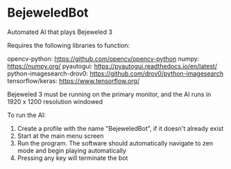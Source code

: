 # BejeweledBot
Automated AI that plays Bejeweled 3

Requires the following libraries to function:

opencv-python: https://github.com/opencv/opencv-python
numpy: https://numpy.org/
pyautogui: https://pyautogui.readthedocs.io/en/latest/ 
python-imagesearch-drov0: https://github.com/drov0/python-imagesearch
tensorflow/keras: https://www.tensorflow.org/


Bejeweled 3 must be running on the primary monitor, and the AI runs in 1920 x 1200 resolution windowed

To run the AI:

1. Create a profile with the name "BejeweledBot", if it doesn't already exist
2. Start at the main menu screen
3. Run the program. The software should automatically navigate to zen mode and begin playing automatically
3. Pressing any key will terminate the bot
